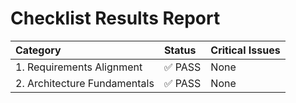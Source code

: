 # **Checklist Results Report**

| Category | Status | Critical Issues |
| :--- | :--- | :--- |
| 1. Requirements Alignment | ✅ PASS | None |
| 2. Architecture Fundamentals | ✅ PASS | None |